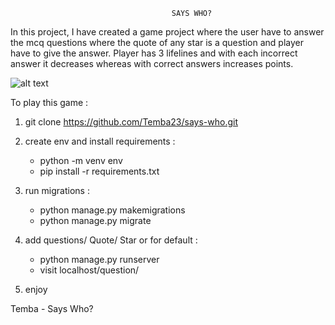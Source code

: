                                         SAYS WHO?
In this project, I have created a game project where the user have to answer the mcq questions where the quote of any star is a question
and player have to give the answer. Player has 3 lifelines and with each incorrect answer it decreases whereas with correct answers 
increases points.

![alt text](image.png)

To play this game :

1. git clone https://github.com/Temba23/says-who.git

2. create env and install requirements :
    - python -m venv env
    - pip install -r requirements.txt

3. run migrations :
    - python manage.py makemigrations
    - python manage.py migrate

4. add questions/ Quote/ Star or for default :
    - python manage.py runserver
    - visit localhost/question/

5. enjoy 

Temba - Says Who?